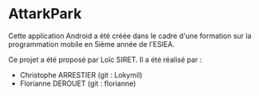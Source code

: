 # AttarkPark

Cette application Android a été créée dans le cadre d'une formation sur la programmation mobile en 5ième année de l'ESIEA.

Ce projet a été proposé par Loïc SIRET.
Il a été réalisé par :

  - Christophe ARRESTIER (git : Lokymil)
  - Florianne DEROUET (git : florianne)

